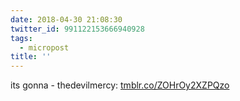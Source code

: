 ```yaml
---
date: 2018-04-30 21:08:30
twitter_id: 991122153666940928
tags:
  - micropost
title: ''
---
```


its gonna - thedevilmercy: [tmblr.co/ZOHrOy2XZPQzo](https://tmblr.co/ZOHrOy2XZPQzo)
